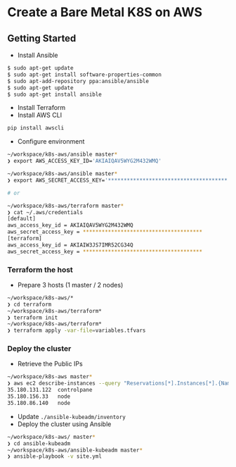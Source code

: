 # Create a Bare Metal K8S on AWS

## Getting Started

* Install Ansible

```bash
$ sudo apt-get update
$ sudo apt-get install software-properties-common
$ sudo apt-add-repository ppa:ansible/ansible
$ sudo apt-get update
$ sudo apt-get install ansible
```

* Install Terraform
* Install AWS CLI

```bash
pip install awscli
```

* Configure environment

```bash
~/workspace/k8s-aws/ansible master*
❯ export AWS_ACCESS_KEY_ID='AKIAIQAV5WYG2M432WMQ'

~/workspace/k8s-aws/ansible master*
❯ export AWS_SECRET_ACCESS_KEY='**************************************'

# or

~/workspace/k8s-aws/terraform master*
❯ cat ~/.aws/credentials  
[default]
aws_access_key_id = AKIAIQAV5WYG2M432WMQ
aws_secret_access_key = **************************************
[terraform]
aws_access_key_id = AKIAIW3JS7IMR52CG34Q
aws_secret_access_key = **************************************

```

### Terraform the host

* Prepare 3 hosts (1 master / 2 nodes)

```bash
~/workspace/k8s-aws/*
❯ cd terraform
~/workspace/k8s-aws/terraform*
❯ terraform init
~/workspace/k8s-aws/terraform*
❯ terraform apply -var-file=variables.tfvars
```

### Deploy the cluster

* Retrieve the Public IPs

```bash
~/workspace/k8s-aws master*
❯ aws ec2 describe-instances --query "Reservations[*].Instances[*].{Name:Tags[0].Value,IP:PublicIpAddress}" --output=text
35.180.131.122	controlpane
35.180.156.33	node
35.180.86.140	node
```
* Update `./ansible-kubeadm/inventory`
* Deploy the cluster using Ansible

```bash
~/workspace/k8s-aws/ master*
❯ cd ansible-kubeadm
~/workspace/k8s-aws/ansible-kubeadm master*
❯ ansible-playbook -v site.yml
```